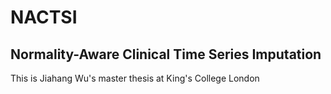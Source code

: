 # NACTSI
 
##  Normality-Aware Clinical Time Series Imputation
This is Jiahang Wu's master thesis at King's College London

